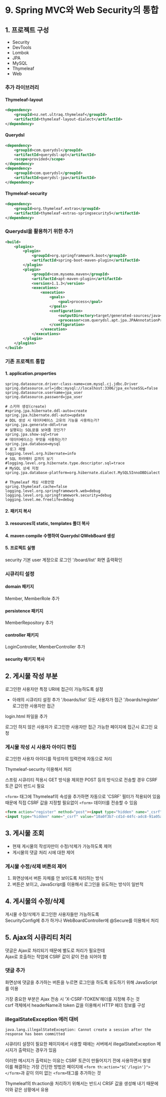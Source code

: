 # 9. Spring MVC와 Web Security의 통합
## 1. 프로젝트 구성
- Security
- DevTools
- Lombok
- JPA
- MySQL
- Thymeleaf
- Web

### 추가 라이브러리
#### Thymeleaf-layout
```xml
<dependency>
    <groupId>nz.net.ultraq.thymeleaf</groupId>
    <artifactId>thymeleaf-layout-dialect</artifactId>
</dependency>
```

#### Querydsl
```xml
<dependency>
    <groupId>com.querydsl</groupId>
    <artifactId>querydsl-apt</artifactId>
    <scope>provided</scope>
</dependency>
<dependency>
    <groupId>com.querydsl</groupId>
    <artifactId>querydsl-jpa</artifactId>
</dependency>
```

#### Thymeleaf-security
```xml
<dependency>
    <groupId>org.thymeleaf.extras</groupId>
    <artifactId>thymeleaf-extras-springsecurity5</artifactId>
</dependency>
```

### Querydsl을 활용하기 위한 <plugin> 추가
```xml
<build>
    <plugins>
        <plugin>
            <groupId>org.springframework.boot</groupId>
            <artifactId>spring-boot-maven-plugin</artifactId>
        </plugin>
        <plugin>
            <groupId>com.mysema.maven</groupId>
            <artifactId>apt-maven-plugin</artifactId>
            <version>1.1.3</version>
            <executions>
                <execution>
                    <goals>
                        <goal>process</goal>
                    </goals>
                    <configuration>
                        <outputDirectory>target/generated-sources/java</outputDirectory>
                        <processor>com.querydsl.apt.jpa.JPAAnnotationProcessor</processor>
                    </configuration>
                </execution>
            </executions>
        </plugin>
    </plugins>
</build>
```

### 기존 프로젝트 통합
#### 1. application.properties
```properties
spring.datasource.driver-class-name=com.mysql.cj.jdbc.Driver
spring.datasource.url=jdbc:mysql://localhost:3306/jpa_ex?useSSL=false
spring.datasource.username=jpa_user
spring.datasource.password=jpa_user

# 스키마 생성(create)
#spring.jpa.hibernate.ddl-auto=create
spring.jpa.hibernate.ddl-auto=update
# DDL 생성 시 데이터베이스 고유의 기능을 사용하는가?
spring.jpa.generate-ddl=true
# 실행되는 SQL문을 보여줄 것인가?
spring.jpa.show-sql=true
# 데이터베이스는 무엇을 사용하는가?
spring.jpa.database=mysql
# 로그 레벨
logging.level.org.hibernate=info
# SQL 파라메터 값까지 보기
#logging.level.org.hibernate.type.descriptor.sql=trace
# MySQL 상세 지정
spring.jpa.database-platform=org.hibernate.dialect.MySQL5InnoDBDialect

# Thymeleaf 캐싱 사용안함
spring.thymeleaf.cache=false
logging.level.org.springframework.web=debug
logging.level.org.springframework.security=debug
logging.level.me.freelife=debug
```

#### 2. 패키지 복사
#### 3. resources의 static, templates 폴더 복사
#### 4. maven compile 수행하여 Querydsl QWebBoard 생성
#### 5. 프로젝트 실행
security 기본 user 계정으로 로그인 '/board/list' 화면 출력확인

### 시큐리티 설정
#### domain 패키지
Member, MemberRole 추가

#### persistence 패키지
MemberRepository 추가

#### controller 패키지
LoginController, MemberController 추가

#### security 패키지 복사

## 2. 게시물 작성 부분
로그인한 사용자만 특정 URI에 접근이 가능하도록 설정

- 아래의 시큐리티 설정 추가
'/boards/list' 모든 사용자가 접근
'/boards/register' 로그인한 사용자만 접근

login.html 파일을 추가

로그인 하지 않은 사용자가 로그인한 사용자만 접근 가능한 페이지에 접근시 로그인 요청

### 게시물 작성 시 사용자 아이디 편집
로그인한 사용자 아이디를 작성자의 입력란에 자동으로 처리

Thymeleaf-security 이용해서 처리

스프링 시큐리티 적용시 GET 방식을 제외한 POST 등의 방식으로 전송할 경우
CSRF 토큰 값이 반드시 필요

`<form>` 태그에 Thymeleaf의 속성을 추가하면 자동으로 'CSRF' 필터가 적용되어 있음
때문에 직접 CSRF 값을 지정할 필요없이 `<form>` 데이터를 전송할 수 있음

```html
<form action="register" method="post"><input type="hidden" name="_csrf" value="10a0f3b7-cd1d-44fc-adc8-91a05ae9fba1">
<input type="hidden" name="_csrf" value="10a0f3b7-cd1d-44fc-adc8-91a05ae9fba1">
```

## 3. 게시물 조회
- 현재 게시물의 작성자만이 수정/삭제가 가능하도록 제어
- 게시물의 댓글 처리 시에 대한 제어

### 게시물 수정/삭제 버튼의 제어
1. 화면상에서 버튼 자체를 안 보이도록 처리하는 방식
2. 버튼은 보이고, JavaScript를 이용해서 로그인을 유도하는 방식이 일반적

## 4. 게시물의 수정/삭제
게시물 수정/삭제가 로그인한 사용자들만 가능하도록  
SecurityConfig에 추가 하거나 WebBoardController에 @Secure를 이용해서 처리

## 5. Ajax의 시큐리티 처리
댓글은 Ajax로 처리되기 때문에 별도로 처리가 필요한데  
Ajax로 호출하는 작업에 CSRF 값이 같이 전송 되어야 함

### 댓글 추가
화면상에 댓글을 추가하는 버튼을 누르면 로그인을 하도록 유도하기 위해 JavaScript를 이용

가장 중요한 부분은 Ajax 전송 시 'X-CSRF-TOKEN'헤더를 지정해 주는 것  
csrf 객체에서 headerName과 token 값을 이용해서 HTTP 헤더 정보를 구성

### illegalStateException 에러 대비
```
java.lang.illegalStateException: Cannot create a session after the response has been committed
```
시큐리티 설정이 필요한 페이지에서 사용할 때에는 서버에서 illegalStateException 메시지가 출력되는 경우가 있음

이러한 메시지가 출력되는 이유는 CSRF 토큰이 만들어지기 전에 사용하면서 발생  
이를 해결하는 가장 간단한 방법은 페이지에 `<form th:action="${'/login'}"></form>`과 같이 의미 없는 `<form>`태그를 추가하는 것

Thymeleaf의 th:action을 처리하기 위해서는 반드시 CRSF 값을 생성해 내기 때문에 이와 같은 상황에서 유용
